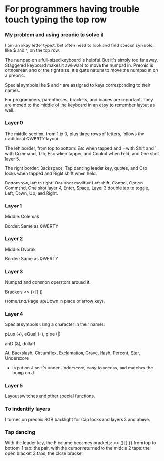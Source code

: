 # For programmers having trouble touch typing the top row

### My problem and using preonic to solve it

I am an okay letter typist, but often need to look and find special symbols, like $ and ^, on the top row.

The numpad on a full-sized keyboard is helpful.  But it's simply too far away.  Staggered keyboard makes it awkward to move the numpad in.  Preonic is ortholinear, and of the right size.  It's quite natural to move the numpad in on a preonic.

Special symbols like $ and ^ are assigned to keys corresponding to their names.

For programmers, parentheses, brackets, and braces are important.  They are moved to the middle of the keyboard in an easy to remember layout as well.

### Layer 0

The middle section, from 1 to 0, plus three rows of letters, follows the traditional QWERTY layout.

The left border, from top to bottom: Esc when tapped and ~ with Shift and ` with Command, Tab, Esc when tapped and Control when held, and One shot layer 5.

The right border: Backspace, Tap dancing leader key, quotes, and Cap locks when tapped and Right shift when held.

Bottom row, left to right: One shot modifier Left shift, Control, Option, Command, One shot layer 4, Enter, Space, Layer 3 double tap to toggle, Left, Down, Up, and Right.

### Layer 1

Middle: Colemak

Border: Same as QWERTY

### Layer 2

Middle: Dvorak

Border: Same as QWERTY

### Layer 3

Numpad and common operators around it.

Brackets <> () [] {}

Home/End/Page Up/Down in place of arrow keys.

### Layer 4

Special symbols using a character in their names:

pLus (+), eQual (=), pIpe (|)

anD (&), dollaR

At, Backslash, Circumflex, Exclamation, Grave, Hash, Percent, Star, Underscore

- is put on J so it's under Underscore, easy to access, and matches the bump on J 

### Layer 5

Layout switches and other special functions.

### To indentify layers

I turned on preonic RGB backlight for Cap locks and layers 3 and above.

### Tap dancing

With the leader key, the F colume becomes brackets: <> () [] {} from top to bottom.
1 tap: the pair, with the cursor returned to the middle
2 taps: the open bracket
3 taps; the close bracket




